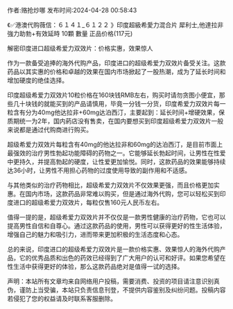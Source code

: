 <p>作者:赂抢炒哪 发布时间:2024-04-28 00:58:43</p>
<p>《✅港澳代购薇信：６１４１_６１２２ 》印度超級希愛力混合片 犀利士,他達拉非 強力助勃+有效延時 10顆 數量 正品价格(117元) </p>
									<p>解密印度进口超级希爱力双效片：价格实惠，效果惊人</p><p></p><p>作为一款备受追捧的海外代购产品，印度进口的超级希爱力双效片备受关注。这款药品以其实惠的价格和卓越的效果在国内市场掀起了一股热潮，成为了延长时间和增加硬度的绝佳选择。</p><p></p><p>印度超级希爱力双效片10粒价格在160块钱RMB左右，购买时请勿贪图小便宜，那些几十块钱的就能买到的产品请慎用，毕竟一分钱一分货，印度希爱力双效片每一粒含有分为40mg他达拉非+60mg达泊西汀，主要起到：延长时间+增硬效果，保质期统一为2年，国内葯店没有售卖，在国内要想买到印度超级希爱力双效片一般来说都是通过代购商进行购买。</p><p></p><p>超级希爱力双效片每粒含有40mg的他达拉非和60mg的达泊西汀，是目前市面上最强效的治疗男性勃起功能障碍的药物之一。它能够延长勃起时间，让男性在性爱中更持久，并提高勃起的硬度，让性爱更加愉悦。同时，这款药品的效果能够持续达36小时，让男性不用担心药物的过度使用导致的副作用和不适感。</p><p></p><p>与其他类似的治疗药物相比，超级希爱力双效片不仅效果更强，而且价格更加实惠。在国内市场，这款药品非常难以购买，但是通过海外代购，您可以轻松买到印度进口的超级希爱力双效片，每粒仅售160元人民币左右。</p><p></p><p>值得一提的是，超级希爱力双效片并不仅仅是一款男性健康的治疗药物，它也可以提高男性自信和自尊心。通过这款药品的使用，男性可以获得更好的性生活体验，增强自己的魅力和吸引力，进而带来更加积极的生活态度和心态。</p><p></p><p></p><p></p><p>总的来说，印度进口的超级希爱力双效片是一款价格实惠、效果惊人的海外代购产品，它的优秀品质和出色的药效已经得到了广大用户的认可和好评。如果您希望在性生活中获得更好的体验，那么这款药品绝对是值得一试的选择。</p>				声明：本站所有文章均来自网络用户投稿，需要消费、投资的项目请注意识别真伪，谨防上当受骗，本站只负责信息刊登，不提供内容鉴别及纠纷问题。投稿内容若侵犯了您的权益请及时联系客服删除。				
